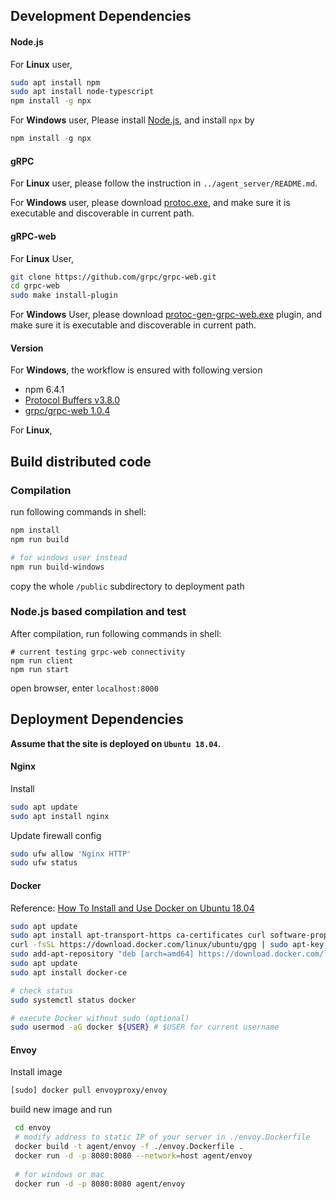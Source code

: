 ## Development Dependencies

#### Node.js

For **Linux** user,

```bash
sudo apt install npm
sudo apt install node-typescript
npm install -g npx
```

For **Windows** user, Please install [Node.js](<https://nodejs.org/en/download/>), and install `npx` by 

```powershell
npm install -g npx
```

#### gRPC

For **Linux** user, please follow the instruction in `../agent_server/README.md`.

For **Windows** user, please download [protoc.exe](https://github.com/protocolbuffers/protobuf/releases), and make sure it is  executable and discoverable in current path. 

#### gRPC-web

For **Linux** User,

```bash
git clone https://github.com/grpc/grpc-web.git
cd grpc-web
sudo make install-plugin
```

For **Windows** User, please download [protoc-gen-grpc-web.exe](<https://github.com/grpc/grpc-web/releases>) plugin, and make sure it is  executable and discoverable in current path. 

#### Version

For **Windows**, the workflow  is ensured with following version

- npm  6.4.1
- [Protocol Buffers v3.8.0](https://github.com/protocolbuffers/protobuf/releases/tag/v3.8.0)
- [grpc/grpc-web 1.0.4](https://github.com/grpc/grpc-web/releases/tag/1.0.4)

For **Linux**,



## Build distributed code

### Compilation

run following commands in shell:

```bash
npm install
npm run build

# for windows user instead
npm run build-windows
```

copy the whole `/public` subdirectory to deployment path

### Node.js based compilation and test 

After compilation, run following commands in shell:

```shell
# current testing grpc-web connectivity
npm run client
npm run start
```

open browser, enter `localhost:8000`

## Deployment Dependencies

**Assume that the site is deployed on `Ubuntu 18.04`.**

#### Nginx

Install

```bash
sudo apt update
sudo apt install nginx
```

Update firewall config

```bash
sudo ufw allow 'Nginx HTTP'
sudo ufw status
```

#### Docker

Reference: [How To Install and Use Docker on Ubuntu 18.04](<https://www.digitalocean.com/community/tutorials/how-to-install-and-use-docker-on-ubuntu-18-04>)

```bash
sudo apt update
sudo apt install apt-transport-https ca-certificates curl software-properties-common
curl -fsSL https://download.docker.com/linux/ubuntu/gpg | sudo apt-key add -
sudo add-apt-repository "deb [arch=amd64] https://download.docker.com/linux/ubuntu bionic stable"
sudo apt update
sudo apt install docker-ce

# check status
sudo systemctl status docker

# execute Docker without sudo (optional)
sudo usermod -aG docker ${USER} # $USER for current username
```

#### Envoy

Install image

```bash
[sudo] docker pull envoyproxy/envoy
```

build new image and run

```bash
 cd envoy
 # modify address to static IP of your server in ./envoy.Dockerfile
 docker build -t agent/envoy -f ./envoy.Dockerfile .
 docker run -d -p 8080:8080 --network=host agent/envoy
 
 # for windows or mac
 docker run -d -p 8080:8080 agent/envoy
```

